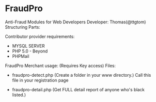 # FraudPro
Anti-Fraud Modules for Web Developers
Developer: Thomas(@ttgtom)
Structuring Parts:

Contributor provider requirements:
+ MYSQL SERVER
+ PHP 5.0 - Beyond
+ PHPMail

FraudPro Merchant usage:
(Requires Key access)
Files:
+ fraudpro-detect.php (Create a folder in your www directory.)
Call this file in your registration page
<?php
include('/fraudprotection/fraudpro-detect.php');
?>
+ fraudpro-detail.php (Get FULL detail report of anyone who's black listed.)
